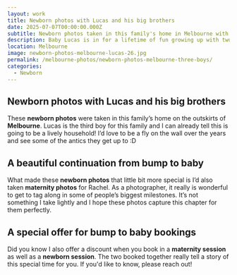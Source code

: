 ```yaml
---
layout: work
title: Newborn photos with Lucas and his big brothers
date: 2025-07-07T00:00:00.000Z
subtitle: Newborn photos taken in this family's home in Melbourne with two lively brothers
description: Baby Lucas is in for a lifetime of fun growing up with two big brothers
location: Melbourne
image: newborn-photos-melbourne-lucas-26.jpg
permalink: /melbourne-photos/newborn-photos-melbourne-three-boys/
categories:
  - Newborn
---
```

## Newborn photos with Lucas and his big brothers 

These **newborn photos** were taken in this family’s home on the outskirts of **Melbourne**. Lucas is the third boy for this family and I can already tell this is going to be a lively household! I’d love to be a fly on the wall over the years and see some of the antics they get up to :D

## A beautiful continuation from bump to baby

What made these **newborn photos** that little bit more special is I’d also taken **maternity photos** for Rachel. As a photographer, it really is wonderful to get to tag along in some of people’s biggest milestones. It’s not something I take lightly and I hope these photos capture this chapter for them perfectly.

## A special offer for bump to baby bookings

Did you know I also offer a discount when you book in a **maternity session** as well as a **newborn session**. The two booked together really tell a story of this special time for you. If you'd like to know, please reach out!
